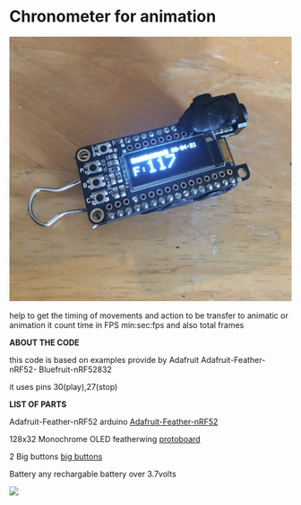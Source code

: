 # Chronometer for animation

![image01](https://github.com/Roboxtools/AnimationChronometer24FPS/blob/master/IMG_9471.JPG?raw=true)

help to get the timing of movements and action to be transfer to animatic or animation
it count time in FPS min:sec:fps and also total frames

**ABOUT THE CODE**

this code is based on examples provide by Adafruit
Adafruit-Feather-nRF52- Bluefruit-nRF52832

it uses pins
30(play),27(stop)


**LIST OF PARTS**
 
Adafruit-Feather-nRF52 arduino
[Adafruit-Feather-nRF52](https://www.amazon.co.uk/Adafruit-Feather-nRF52-Bluefruit-nRF52832/dp/B07DM1WVM3/ref=sr_1_1?s=electronics&ie=UTF8&qid=1548008745&sr=1-1&keywords=adafruit+nrf52)

128x32 Monochrome OLED featherwing
[protoboard](https://www.adafruit.com/product/2900)

2 Big buttons 
[big buttons](https://www.adafruit.com/product/1119)

Battery
any rechargable battery over 3.7volts 

[![](https://www.youtube.com/watch?v=-wMOewENW90)](https://www.youtube.com/watch?v=-wMOewENW90 "")


